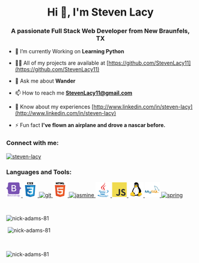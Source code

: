 <h1 align="center">Hi 👋, I'm Steven Lacy</h1>
<h3 align="center">A passionate Full Stack Web Developer from New Braunfels, TX</h3>

- 🌱 I’m currently Working on **Learning Python**

- 👨‍💻 All of my projects are available at [https://github.com/StevenLacy11](https://github.com/StevenLacy11)

- 💬 Ask me about **Wander**

- 📫 How to reach me **StevenLacy11@gmail.com**

- 📄 Know about my experiences [http://www.linkedin.com/in/steven-lacy](http://www.linkedin.com/in/steven-lacy)

- ⚡ Fun fact **I've flown an airplane and drove a nascar before.**

<h3 align="left">Connect with me:</h3>
<p align="left">
<a href="https://linkedin.com/in/steven-lacy" target="blank"><img align="center" src="https://raw.githubusercontent.com/rahuldkjain/github-profile-readme-generator/master/src/images/icons/Social/linked-in-alt.svg" alt="steven-lacy" height="30" width="40" /></a>
</p>

<h3 align="left">Languages and Tools:</h3>
<p align="left"> <a href="https://getbootstrap.com" target="_blank" rel="noreferrer"> <img src="https://raw.githubusercontent.com/devicons/devicon/master/icons/bootstrap/bootstrap-plain-wordmark.svg" alt="bootstrap" width="40" height="40"/> </a> <a href="https://www.w3schools.com/css/" target="_blank" rel="noreferrer"> <img src="https://raw.githubusercontent.com/devicons/devicon/master/icons/css3/css3-original-wordmark.svg" alt="css3" width="40" height="40"/> </a> <a href="https://git-scm.com/" target="_blank" rel="noreferrer"> <img src="https://www.vectorlogo.zone/logos/git-scm/git-scm-icon.svg" alt="git" width="40" height="40"/> </a> <a href="https://www.w3.org/html/" target="_blank" rel="noreferrer"> <img src="https://raw.githubusercontent.com/devicons/devicon/master/icons/html5/html5-original-wordmark.svg" alt="html5" width="40" height="40"/> </a> <a href="https://jasmine.github.io/" target="_blank" rel="noreferrer"> <img src="https://www.vectorlogo.zone/logos/jasmine/jasmine-icon.svg" alt="jasmine" width="40" height="40"/> </a> <a href="https://www.java.com" target="_blank" rel="noreferrer"> <img src="https://raw.githubusercontent.com/devicons/devicon/master/icons/java/java-original.svg" alt="java" width="40" height="40"/> </a> <a href="https://developer.mozilla.org/en-US/docs/Web/JavaScript" target="_blank" rel="noreferrer"> <img src="https://raw.githubusercontent.com/devicons/devicon/master/icons/javascript/javascript-original.svg" alt="javascript" width="40" height="40"/> </a> <a href="https://www.linux.org/" target="_blank" rel="noreferrer"> <img src="https://raw.githubusercontent.com/devicons/devicon/master/icons/linux/linux-original.svg" alt="linux" width="40" height="40"/> </a> <a href="https://www.mysql.com/" target="_blank" rel="noreferrer"> <img src="https://raw.githubusercontent.com/devicons/devicon/master/icons/mysql/mysql-original-wordmark.svg" alt="mysql" width="40" height="40"/> </a> <a href="https://spring.io/" target="_blank" rel="noreferrer"> <img src="https://www.vectorlogo.zone/logos/springio/springio-icon.svg" alt="spring" width="40" height="40"/> </a> </p>
<br>
<p><img align="left" src="https://github-readme-stats.vercel.app/api/top-langs?username=StevenLacy11&show_icons=true&locale=en&layout=compact" alt="nick-adams-81" /></p>
<br>
<p>&nbsp;<img align="center" src="https://github-readme-stats.vercel.app/api?username=StevenLacy11&show_icons=true&locale=en" alt="nick-adams-81" /></p>
<br>
<p><img align="center" src="https://github-readme-streak-stats.herokuapp.com/?user=StevenLacy11&" alt="nick-adams-81" /></p>
